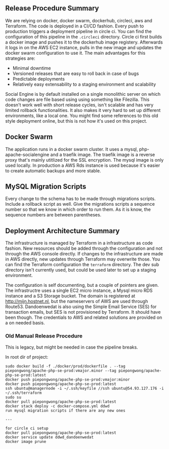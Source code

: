 ## Release Procedure Summary
We are relying on docker, docker swarm, dockerhub, circleci, aws and Terraform. The code is deployed in a CI/CD fashion. Every push to production triggers a deployment pipeline in circle ci. You can find the configuration of this pipeline in the `.circleci` directory. Circle ci first builds a docker image and pushes it to the dockerhub image registery. Afterwards it logs in on the AWS EC2 instance, pulls in the new image and updates the docker swarm configuration to use it. The main advantages for this strategies are:

* Minimal downtime
* Versioned releases that are easy to roll back in case of bugs
* Predictable deployments
* Relatively easy extensability to a staging environment and scalability
 
Social Engine is by default installed on a single monolithic server on which code changes are file based using using something like Filezilla. This doesn't work well with short release cycles, isn't scalable and has very limited rollback functionalities. It also makes it very hard to set up different environments, like a local one. You might find some references to this old style deployment online, but this is not how it's used on this project.

## Docker Swarm
The application runs in a docker swarm cluster. It uses a mysql, php-apache-socialengine and a traefik image. The traefik image is a reverse proxy that's mainly utitlized for the SSL encryption. The mysql image is only used locally. In production a AWS Rds instance is used because it's easier to create automatic backups and more stable.

## MySQL Migration Scripts
Every change to the schema has to be made through migrations scripts. Include a rollback script as well. Give the migrations scripts a sequence number so that we know in which order to run them. As it is know, the sequence numbers are between parentheses. 

## Deployment Architecture Summary
The infrastructure is managed by Terraform in a infrastructure as code fashion. New resources should be added through the configuration and not through the AWS console directly. If changes to the infrastructure are made in AWS directly, new updates through Terraform may overwrite those. You can find the Terraform configuration the `terraform` directory. The dev sub directory isn't currently used, but could be used later to set up a staging environment. 

The configuration is self documenting, but a couple of pointers are given. The infrastructre uses a single EC2 micro instance, a Mysql micro RDS instance and a S3 Storage bucket. The domain is registered at http://mijn.hostnet.nl, but the nameservers of AWS are used through Route53. Dandoenwedat is also using the Simple Email Service (SES) for transaction emails, but SES is not provisioned by Terraform. It should have been though. The credentials to AWS and related solutions are provided on a on needed basis.

### Old Manual Release Procedure
This is legacy, but might be needed in case the pipeline breaks.

In root dir of project:
```
sudo docker build -f ./docker/prod/dockerfile . --tag piepongwong/apache-php-se-prod:vmajor.minor --tag piepongwong/apache-php-se-prod:latest
docker push piepongwong/apache-php-se-prod:vmajor:minor
docker push piepongwong/apache-php-se-prod:latest
ssh ubuntu@managernode -i ~/.ssh/keyfile //ssh ubuntu@54.93.127.176 -i ~/.ssh/terraform
sudo su
docker pull piepongwong/apache-php-se-prod:latest
docker stack deploy -c docker-compose.yml ddwd
run mysql migration scripts if there are any new ones

---

for circle ci setup
docker pull piepongwong/apache-php-se-prod:latest
docker service update ddwd_dandoenwedat
docker image prune
```